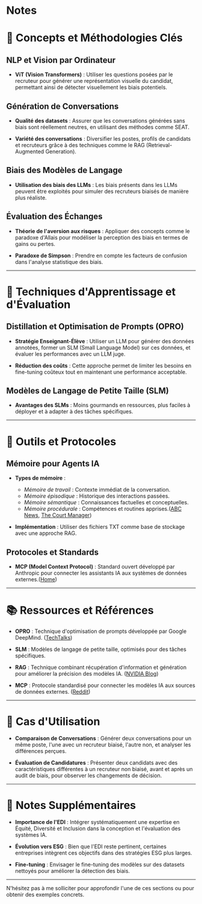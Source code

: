 # Notes
# 🧠 Concepts et Méthodologies Clés

## NLP et Vision par Ordinateur

* **ViT (Vision Transformers)** : Utiliser les questions posées par le recruteur pour générer une représentation visuelle du candidat, permettant ainsi de détecter visuellement les biais potentiels.

## Génération de Conversations

* **Qualité des datasets** : Assurer que les conversations générées sans biais sont réellement neutres, en utilisant des méthodes comme SEAT.

* **Variété des conversations** : Diversifier les postes, profils de candidats et recruteurs grâce à des techniques comme le RAG (Retrieval-Augmented Generation).

## Biais des Modèles de Langage

* **Utilisation des biais des LLMs** : Les biais présents dans les LLMs peuvent être exploités pour simuler des recruteurs biaisés de manière plus réaliste.

## Évaluation des Échanges

* **Théorie de l'aversion aux risques** : Appliquer des concepts comme le paradoxe d'Allais pour modéliser la perception des biais en termes de gains ou pertes.

* **Paradoxe de Simpson** : Prendre en compte les facteurs de confusion dans l'analyse statistique des biais.

---

# 🧪 Techniques d'Apprentissage et d'Évaluation

## Distillation et Optimisation de Prompts (OPRO)

* **Stratégie Enseignant-Élève** : Utiliser un LLM pour générer des données annotées, former un SLM (Small Language Model) sur ces données, et évaluer les performances avec un LLM juge.

* **Réduction des coûts** : Cette approche permet de limiter les besoins en fine-tuning coûteux tout en maintenant une performance acceptable.

## Modèles de Langage de Petite Taille (SLM)

* **Avantages des SLMs** : Moins gourmands en ressources, plus faciles à déployer et à adapter à des tâches spécifiques.

---

# 🧰 Outils et Protocoles

## Mémoire pour Agents IA

* **Types de mémoire** :

  * *Mémoire de travail* : Contexte immédiat de la conversation.
  * *Mémoire épisodique* : Historique des interactions passées.
  * *Mémoire sémantique* : Connaissances factuelles et conceptuelles.
  * *Mémoire procédurale* : Compétences et routines apprises.([ABC News][1], [The Court Manager][2])

* **Implémentation** : Utiliser des fichiers TXT comme base de stockage avec une approche RAG.

## Protocoles et Standards

* **MCP (Model Context Protocol)** : Standard ouvert développé par Anthropic pour connecter les assistants IA aux systèmes de données externes.([Home][3])

---

# 📚 Ressources et Références

* **OPRO** : Technique d'optimisation de prompts développée par Google DeepMind. ([TechTalks][4])

* **SLM** : Modèles de langage de petite taille, optimisés pour des tâches spécifiques.&#x20;

* **RAG** : Technique combinant récupération d'information et génération pour améliorer la précision des modèles IA. ([NVIDIA Blog][5])

* **MCP** : Protocole standardisé pour connecter les modèles IA aux sources de données externes. ([Reddit][6])

---

# 🧪 Cas d'Utilisation

* **Comparaison de Conversations** : Générer deux conversations pour un même poste, l'une avec un recruteur biaisé, l'autre non, et analyser les différences perçues.

* **Évaluation de Candidatures** : Présenter deux candidats avec des caractéristiques différentes à un recruteur non biaisé, avant et après un audit de biais, pour observer les changements de décision.

---

# 📝 Notes Supplémentaires

* **Importance de l'EDI** : Intégrer systématiquement une expertise en Équité, Diversité et Inclusion dans la conception et l'évaluation des systèmes IA.

* **Évolution vers ESG** : Bien que l'EDI reste pertinent, certaines entreprises intègrent ces objectifs dans des stratégies ESG plus larges.

* **Fine-tuning** : Envisager le fine-tuning des modèles sur des datasets nettoyés pour améliorer la détection des biais.

---

N'hésitez pas à me solliciter pour approfondir l'une de ces sections ou pour obtenir des exemples concrets.

[1]: https://abcnews.go.com/US/dei-programs/story?id=97004455&utm_source=chatgpt.com "A look at what DEI means amid Trump executive orders - ABC News"
[2]: https://thecourtmanager.org/articles/what-does-the-acronym-dei-mean-to-you/?utm_source=chatgpt.com "What Does the Acronym DEI Mean to You? - NACM – Court Manager"
[3]: https://www.anthropic.com/news/model-context-protocol?utm_source=chatgpt.com "Introducing the Model Context Protocol - Anthropic"
[4]: https://bdtechtalks.com/2023/11/20/deepmind-opro-llm-optimization/?utm_source=chatgpt.com "Optimize your ChatGPT prompts with DeepMind's OPRO technique"
[5]: https://blogs.nvidia.com/blog/what-is-retrieval-augmented-generation/?utm_source=chatgpt.com "What Is Retrieval-Augmented Generation aka RAG - NVIDIA Blog"
[6]: https://www.reddit.com/r/ClaudeAI/comments/1gzv8b9/anthropics_model_context_protocol_mcp_is_way/?utm_source=chatgpt.com "Anthropic's Model Context Protocol (MCP) is way bigger than most ..."
